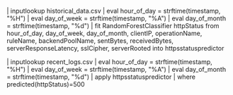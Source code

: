 | inputlookup historical_data.csv
| eval hour_of_day = strftime(timestamp, "%H")
| eval day_of_week = strftime(timestamp, "%A")
| eval day_of_month = strftime(timestamp, "%d")
| fit RandomForestClassifier httpStatus from hour_of_day, day_of_week, day_of_month, clientIP, operationName, ruleName, backendPoolName, sentBytes, receivedBytes, serverResponseLatency, sslCipher, serverRooted into httpsstatuspredictor


| inputlookup recent_logs.csv
| eval hour_of_day = strftime(timestamp, "%H")
| eval day_of_week = strftime(timestamp, "%A")
| eval day_of_month = strftime(timestamp, "%d")
| apply httpsstatuspredictor
| where predicted(httpStatus)=500